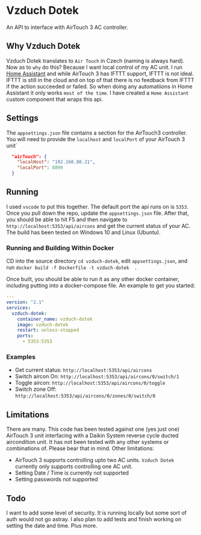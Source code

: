 # Vzduch Dotek

An API to interface with AirTouch 3 AC controller.

## Why Vzduch Dotek

Vzduch Dotek translates to `Air Touch` in Czech (naming is always hard). Now as to `why` do this? Because I want local control of my AC unit. I run [Home Assistant](https://github.com/home-assistant) and while AirTouch 3 has IFTTT support, IFTTT is not ideal. IFTTT is still in the cloud and on top of that there is no feedback from IFTTT if the action succeeded or failed. So when doing any automatiions in Home Assistant it only works `most of the time`. I have created a `Home Assistant` custom component that wraps this api.

## Settings

The `appsettings.json` file contains a section for the AirTouch3 controller. You will need to provide the `localhost` and `localPort` of your AirTouch 3 unit`

```json
  "airTouch": {
    "localHost": "192.168.80.21",
    "localPort": 8899
  }
```

## Running

I used `vscode` to put this together. The default port the api runs on is `5353`. Once you pull down the repo, update the `appsettings.json` file. After that, you should be able to hit F5 and then navigate to `http://localhost:5353/api/aircons` and get the current status of your AC. The build has been tested on Windows 10 and Linux (Ubuntu).

### Running and Building Within Docker

CD into the source directory `cd vzduch-dotek`, edit `appsettings.json`, and run `docker build -f Dockerfile -t vzduch-dotek  .`

Once built, you should be able to run it as any other docker container, including putting into a docker-compose file. An example to get you started:

```yaml
---
version: "2.1"
services:
  vzduch-dotek:
    container_name: vzduch-dotek
    image: vzduch-dotek
    restart: unless-stopped
    ports:
      - 5353:5353
```

### Examples

* Get current status: `http://localhost:5353/api/aircons`
* Switch aircon On: `http://localhost:5353/api/aircons/0/switch/1`
* Toggle aircon: `http://localhost:5353/api/aircons/0/toggle`
* Switch zone Off: `http://localhost:5353/api/aircons/0/zones/0/switch/0`

## Limitations

There are many. This code has been tested against one (yes just one) AirTouch 3 unit interfacing with a Daikin System reverse cycle ducted aircondition unit. It has not been tested with any other systems or combinations of. Please bear that in mind. Other limitations:

* AirTouch 3 supports controlling upto two AC units. `Vzduch Dotek` currently only supports controlling one AC unit.
* Setting Date / Time is currently not supported
* Setting passwords not supported

## Todo

I want to add some level of security. It is running locally but some sort of auth would not go astray. I also plan to add tests and finish working on setting the date and time. Plus more.
